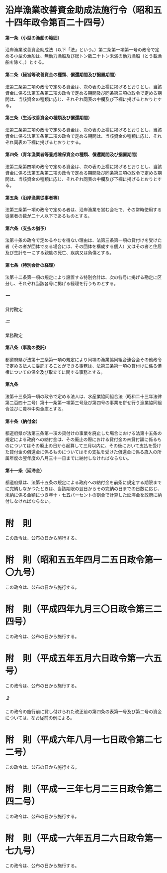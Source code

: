 # 沿岸漁業改善資金助成法施行令（昭和五十四年政令第百二十四号）
#### 第一条（小型の漁船の範囲）
沿岸漁業改善資金助成法（以下「法」という。）第二条第一項第一号の政令で定める小型の漁船は、無動力漁船及び総トン数二十トン未満の動力漁船（とう載漁船を除く。）とする。
#### 第二条（経営等改善資金の種類、償還期間及び据置期間）
法第二条第二項の政令で定める資金は、次の表の上欄に掲げるとおりとし、当該資金に係る法第五条第二項の政令で定める期間及び同条第三項の政令で定める期間は、当該資金の種類に応じ、それぞれ同表の中欄及び下欄に掲げるとおりとする。
#### 第三条（生活改善資金の種類及び償還期間）
法第二条第三項の政令で定める資金は、次の表の上欄に掲げるとおりとし、当該資金に係る法第五条第二項の政令で定める期間は、当該資金の種類に応じ、それぞれ同表の下欄に掲げるとおりとする。
#### 第四条（青年漁業者等養成確保資金の種類、償還期間及び据置期間）
法第二条第四項の政令で定める資金は、次の表の上欄に掲げるとおりとし、当該資金に係る法第五条第二項の政令で定める期間及び同条第三項の政令で定める期間は、当該資金の種類に応じ、それぞれ同表の中欄及び下欄に掲げるとおりとする。
#### 第五条（沿岸漁業従事者等）
法第三条第一項の政令で定める者は、沿岸漁業を営む会社で、その常時使用する従業者の数が二十人以下であるものとする。
#### 第六条（支払の猶予）
法第十条の政令で定めるやむを得ない理由は、法第三条第一項の貸付けを受けた者（その者が団体である場合には、その団体を構成する個人）又はその者と住居及び生計を一にする親族の死亡、疾病又は負傷とする。
#### 第七条（特別会計の経理）
法第十二条第一項の規定により設置する特別会計は、次の各号に掲げる勘定に区分し、それぞれ当該各号に掲げる経理を行うものとする。
##### 一
貸付勘定
##### 二
業務勘定
#### 第八条（事務の委託）
都道府県が法第十三条第一項の規定により同項の漁業協同組合連合会その他政令で定める法人に委託することができる事務は、法第三条第一項の貸付けに係る債権についての保全及び取立てに関する事務とする。
#### 第九条
法第十三条第一項の政令で定める法人は、水産業協同組合法（昭和二十三年法律第二百四十二号）第十一条第一項第三号及び第四号の事業を併せ行う漁業協同組合並びに農林中央金庫とする。
#### 第十条（納付金）
都道府県が法第三条第一項の貸付けの事業を廃止した場合における法第十五条の規定による政府への納付金は、その廃止の際における貸付金の未貸付額に係るものについてはその廃止の日から起算して三月以内に、その後において支払を受けた貸付金の償還金に係るものについてはその支払を受けた償還金に係る歳入の所属年度の翌年度の八月三十一日までに納付しなければならない。
#### 第十一条（延滞金）
都道府県は、法第十五条の規定による政府への納付金を前条に規定する期限までに完納しなかつたときは、当該期限の翌日からその完納の日までの日数に応じ、未納に係る金額につき年十・七五パーセントの割合で計算した延滞金を政府に納付しなければならない。
# 附　則
この政令は、公布の日から施行する。
# 附　則（昭和五五年四月二五日政令第一〇九号）
この政令は、公布の日から施行する。
# 附　則（平成四年九月三〇日政令第三二四号）
この政令は、公布の日から施行する。
# 附　則（平成五年五月六日政令第一六五号）
この政令は、公布の日から施行する。
##### ２
この政令の施行前に貸し付けられた改正前の第四条の表第一号及び第二号の資金については、なお従前の例による。
# 附　則（平成六年八月一七日政令第二七二号）
この政令は、公布の日から施行する。
# 附　則（平成一三年七月二三日政令第二四二号）
この政令は、公布の日から施行する。
# 附　則（平成一六年五月二六日政令第一七九号）
この政令は、公布の日から施行する。
